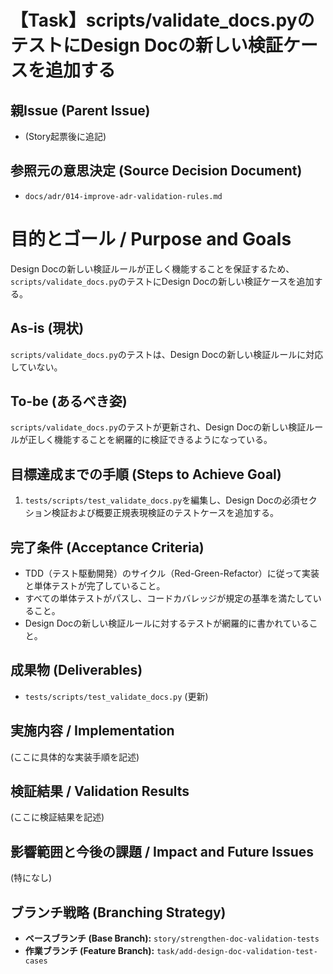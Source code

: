 # 【Task】scripts/validate_docs.pyのテストにDesign Docの新しい検証ケースを追加する

## 親Issue (Parent Issue)
- (Story起票後に追記)

## 参照元の意思決定 (Source Decision Document)
- `docs/adr/014-improve-adr-validation-rules.md`

# 目的とゴール / Purpose and Goals
Design Docの新しい検証ルールが正しく機能することを保証するため、`scripts/validate_docs.py`のテストにDesign Docの新しい検証ケースを追加する。

## As-is (現状)
`scripts/validate_docs.py`のテストは、Design Docの新しい検証ルールに対応していない。

## To-be (あるべき姿)
`scripts/validate_docs.py`のテストが更新され、Design Docの新しい検証ルールが正しく機能することを網羅的に検証できるようになっている。

## 目標達成までの手順 (Steps to Achieve Goal)
1. `tests/scripts/test_validate_docs.py`を編集し、Design Docの必須セクション検証および概要正規表現検証のテストケースを追加する。

## 完了条件 (Acceptance Criteria)
- TDD（テスト駆動開発）のサイクル（Red-Green-Refactor）に従って実装と単体テストが完了していること。
- すべての単体テストがパスし、コードカバレッジが規定の基準を満たしていること。
- Design Docの新しい検証ルールに対するテストが網羅的に書かれていること。

## 成果物 (Deliverables)
- `tests/scripts/test_validate_docs.py` (更新)

## 実施内容 / Implementation
(ここに具体的な実装手順を記述)

## 検証結果 / Validation Results
(ここに検証結果を記述)

## 影響範囲と今後の課題 / Impact and Future Issues
(特になし)

## ブランチ戦略 (Branching Strategy)
- **ベースブランチ (Base Branch):** `story/strengthen-doc-validation-tests`
- **作業ブランチ (Feature Branch):** `task/add-design-doc-validation-test-cases`
